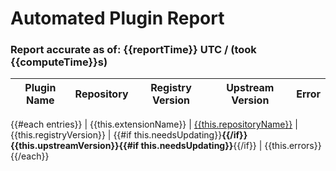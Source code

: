 # Automated Plugin Report

### Report accurate as of: {{reportTime}} UTC / (took {{computeTime}}s)
| Plugin Name | Repository | Registry Version | Upstream Version | Error |
| ------ | ------ | ------ | ------ | ------
{{#each entries}}
| {{this.extensionName}} | [{{this.repositoryName}}]({{this.repositoryName}}) | {{this.registryVersion}} | {{#if this.needsUpdating}}**{{/if}}{{this.upstreamVersion}}{{#if this.needsUpdating}}**{{/if}} | {{this.errors}} 
{{/each}}
